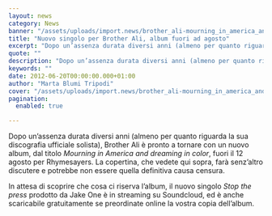 ```yaml
---
layout: news
category: News
banner: "/assets/uploads/import.news/brother_ali-mourning_in_america_and_dreaming_in_color.jpg"
title: "Nuovo singolo per Brother Ali, album fuori ad agosto"
excerpt: "Dopo un’assenza durata diversi anni (almeno per quanto riguarda la sua discografia ufficiale solista), Brother Ali è pronto a tornare con un nuovo album, dal titolo Mourning in America and dreaming in color, fuori il 12 agosto per Rhymesayers. La copertina, che vedete qui sopra, farà senz’altro discutere e potrebbe non essere quella definitiva causa [&hellip"
quote: ""
description: "Dopo un’assenza durata diversi anni (almeno per quanto riguarda la sua discografia ufficiale solista), Brother Ali è pronto a tornare con un nuovo album, dal titolo Mourning in America and dreaming in color, fuori il 12 agosto per Rhymesayers. La copertina, che vedete qui sopra, farà senz’altro discutere e potrebbe non essere quella definitiva causa [&hellip"
keywords: ""
date: 2012-06-20T00:00:00.000+01:00
author: "Marta Blumi Tripodi"
cover: "/assets/uploads/import.news/brother_ali-mourning_in_america_and_dreaming_in_color.jpg"
pagination:
  enabled: true

---
```


Dopo un’assenza durata diversi anni (almeno per quanto riguarda la sua discografia ufficiale solista), Brother Ali è pronto a tornare con un nuovo album, dal titolo _Mourning in America and dreaming in color_, fuori il 12 agosto per Rhymesayers. La copertina, che vedete qui sopra, farà senz’altro discutere e potrebbe non essere quella definitiva causa censura.

In attesa di scoprire che cosa ci riserva l’album, il nuovo singolo _Stop the press_ prodotto da Jake One è in streaming su Soundcloud, ed è anche scaricabile gratuitamente se preordinate online la vostra copia dell’album.  